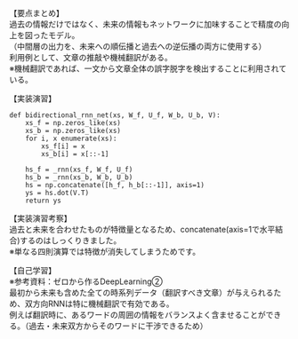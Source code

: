 【要点まとめ】  
過去の情報だけではなく、未来の情報もネットワークに加味することで精度の向上を図ったモデル。  
（中間層の出力を、未来への順伝播と過去への逆伝播の両方に使用する）  
利用例として、文章の推敲や機械翻訳がある。  
※機械翻訳であれば、一文から文章全体の誤字脱字を検出することに利用されている。  
  
【実装演習】  
```
def bidirectional_rnn_net(xs, W_f, U_f, W_b, U_b, V):
    xs_f = np.zeros_like(xs)
    xs_b = np.zeros_like(xs)
    for i, x enumerate(xs):
        xs_f[i] = x
        xs_b[i] = x[::-1]

    hs_f = _rnn(xs_f, W_f, U_f)
    hs_b = _rnn(xs_b, W_b, U_b)
    hs = np.concatenate([h_f, h_b[::-1]], axis=1)
    ys = hs.dot(V.T)
    return ys
```
  
【実装演習考察】  
過去と未来を合わせたものが特徴量となるため、concatenate(axis=1で水平結合)するのはしっくりきました。  
※単なる四則演算では特徴が消失してしまうためです。  
  
【自己学習】  
※参考資料：ゼロから作るDeepLearning②  
最初から未来も含めた全ての時系列データ（翻訳すべき文章）が与えられるため、双方向RNNは特に機械翻訳で有効である。  
例えば翻訳時に、あるワードの周囲の情報をバランスよく含ませることができる。（過去・未来双方からそのワードに干渉できるため）